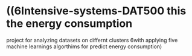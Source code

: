 # ((6Intensive-systems-DAT500 this the energy consumption 
project for analyzing datasets on differnt clusters 
6with applying five machine learnings algorthims for 
predict energy consumption)
